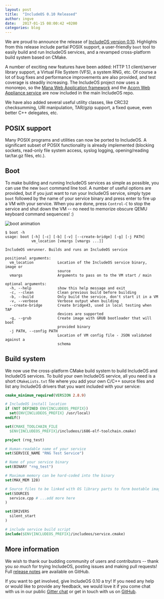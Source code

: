 ```yaml
---
layout: post
title:  "IncludeOS 0.10 Released"
author: ingve
date:   2017-01-15 08:00:42 +0200
categories: blog
---
```

We are proud to announce the release of [IncludeOS version 0.10](https://github.com/hioa-cs/IncludeOS/releases/tag/v0.10.0). Highlights from this release include partial POSIX support, a user-friendly `boot` tool to easily build and run IncludeOS services, and a revamped cross-platform build system based on CMake.

A number of exciting new features have been added: HTTP 1.1 client/server library support, a Virtual File System (VFS), a system RNG, etc. Of course a lot of bug fixes and performance improvements are also provided, and test coverage is steadily increasing. The IncludeOS project now uses a monorepo, so the [Mana Web Application framework](https://github.com/hioa-cs/IncludeOS/tree/master/lib/mana) and the [Acorn Web Appliance service](https://github.com/hioa-cs/IncludeOS/blob/master/examples/acorn) are now included in the main IncludeOS repo.

We have also added several useful utility classes, like CRC32 checksumming, URI manipulation, TAR/gzip support, a fixed queue, even better C++ delegates, etc.

## POSIX support

Many POSIX programs and utilities can now be ported to IncludeOS. A significant subset of POSIX functionality is already implemented (blocking sockets, read-only file system access, syslog logging, opening/reading tar/tar.gz files, etc.).

## Boot

To make building and running IncludeOS services as simple as possible, you can use the new `boot` command line tool. A number of useful options are provided, but if you just want to run your IncludeOS service, simply type `boot` followed by the name of your service binary and press enter to fire up a VM with your service. When you are done, press `Control-C` to stop the service and shut down the VM -- no need to memorize obscure QEMU keyboard command sequences! :)

![boot animation]({{site-url}}/media/boot.gif)

```shell_session
$ boot -h
usage: boot [-h] [-c] [-b] [-v] [--create-bridge] [-g] [-j PATH]
            vm_location [vmargs [vmargs ...]]

IncludeOS vmrunner. Builds and runs an IncludeOS service

positional arguments:
  vm_location           Location of the IncludeOS service binary, image or
                        source
  vmargs                Arguments to pass on to the VM start / main

optional arguments:
  -h, --help            show this help message and exit
  -c, --clean           Clean previous build before building
  -b, --build           Only build the service, don't start it in a VM
  -v, --verbose         Verbose output when building
  --create-bridge       Create bridge43, used in local testing when TAP
                        devices are supported
  -g, --grub            Create image with GRUB bootloader that will boot
                        provided binary
  -j PATH, --config PATH
                        Location of VM config file - JSON validated against a
                        schema
```

## Build system

We now use the cross-platform CMake build system to build IncludeOS and IncludeOS services. To build your own IncludeOS service, all you need is a short `CMakeLists.txt` file where you add your own C/C++ source files and list any IncludeOS drivers that you want included with your service:

```cmake
cmake_minimum_required(VERSION 2.8.9)

# IncludeOS install location
if (NOT DEFINED ENV{INCLUDEOS_PREFIX})
  set(ENV{INCLUDEOS_PREFIX} /usr/local)
endif()

set(CMAKE_TOOLCHAIN_FILE
  $ENV{INCLUDEOS_PREFIX}/includeos/i686-elf-toolchain.cmake)

project (rng_test)

# Human-readable name of your service
set(SERVICE_NAME "RNG Test Service")

# Name of your service binary
set(BINARY "rng_test")

# Maximum memory can be hard-coded into the binary
set(MAX_MEM 128)

# Source files to be linked with OS library parts to form bootable image
set(SOURCES
  service.cpp # ...add more here
)

set(DRIVERS
  silent_start
)

# include service build script
include($ENV{INCLUDEOS_PREFIX}/includeos/service.cmake)
```

## More information

We wish to thank our budding community of users and contributors -- thank you *so much* for trying IncludeOS, posting issues and making pull requests! Full [release notes](https://github.com/hioa-cs/IncludeOS/releases/tag/v0.10.0) are available on GitHub.

If you want to get involved, give IncludeOS 0.10 a try! If you need any help or would like to provide any feedback, we would love it if you come chat with us in our public [Gitter chat](https://gitter.im/hioa-cs/IncludeOS) or get in touch with us on [GitHub](https://github.com/hioa-cs/IncludeOS/).
